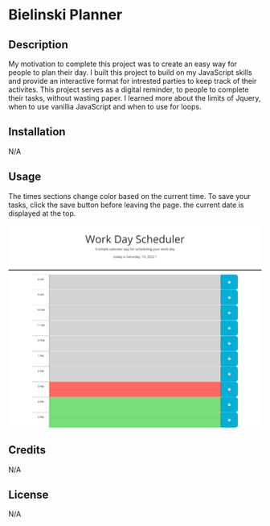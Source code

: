 # Bielinski Planner

## Description
My motivation to complete this project was to create an easy way for people to plan their day. I built this project to build on my JavaScript skills and provide an interactive format for intrested parties to keep track of their activites. This project serves as a digital reminder, to people to complete their tasks, without wasting paper. I learned more about the limits of Jquery, when to use vanillia JavaScript and when to use for loops. 

## Installation

N/A

## Usage
The times sections change color based on the current time. To save your tasks, click the save button before leaving the page. the current date is displayed at the top. 

![image of project](./assets/images/screen.png)

## Credits
N/A
## License
N/A

